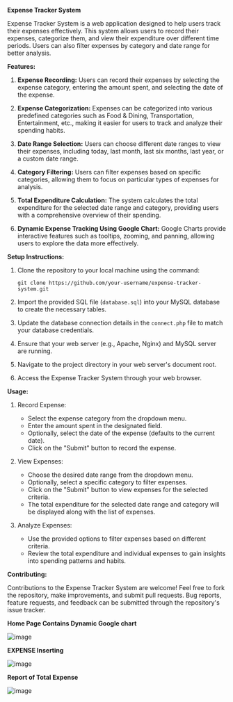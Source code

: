 **Expense Tracker System**

Expense Tracker System is a web application designed to help users track their expenses effectively. This system allows users to record their expenses, categorize them, and view their expenditure over different time periods. Users can also filter expenses by category and date range for better analysis.

**Features:**

1. **Expense Recording:** Users can record their expenses by selecting the expense category, entering the amount spent, and selecting the date of the expense.

2. **Expense Categorization:** Expenses can be categorized into various predefined categories such as Food & Dining, Transportation, Entertainment, etc., making it easier for users to track and analyze their spending habits.

3. **Date Range Selection:** Users can choose different date ranges to view their expenses, including today, last month, last six months, last year, or a custom date range.

4. **Category Filtering:** Users can filter expenses based on specific categories, allowing them to focus on particular types of expenses for analysis.

5. **Total Expenditure Calculation:** The system calculates the total expenditure for the selected date range and category, providing users with a comprehensive overview of their spending.
6. **Dynamic Expense Tracking Using Google Chart:** Google Charts provide interactive features such as tooltips, zooming, and panning, allowing users to explore the data more effectively.



**Setup Instructions:**

1. Clone the repository to your local machine using the command:
   ```
   git clone https://github.com/your-username/expense-tracker-system.git
   ```

2. Import the provided SQL file (`database.sql`) into your MySQL database to create the necessary tables.

3. Update the database connection details in the `connect.php` file to match your database credentials.

4. Ensure that your web server (e.g., Apache, Nginx) and MySQL server are running.

5. Navigate to the project directory in your web server's document root.

6. Access the Expense Tracker System through your web browser.

**Usage:**

1. Record Expense:
   - Select the expense category from the dropdown menu.
   - Enter the amount spent in the designated field.
   - Optionally, select the date of the expense (defaults to the current date).
   - Click on the "Submit" button to record the expense.

2. View Expenses:
   - Choose the desired date range from the dropdown menu.
   - Optionally, select a specific category to filter expenses.
   - Click on the "Submit" button to view expenses for the selected criteria.
   - The total expenditure for the selected date range and category will be displayed along with the list of expenses.

3. Analyze Expenses:
   - Use the provided options to filter expenses based on different criteria.
   - Review the total expenditure and individual expenses to gain insights into spending patterns and habits.

**Contributing:**

Contributions to the Expense Tracker System are welcome! Feel free to fork the repository, make improvements, and submit pull requests. Bug reports, feature requests, and feedback can be submitted through the repository's issue tracker.


**Home Page Contains Dynamic Google chart**


![image](https://github.com/RutuKhatal-04/Expense-Tracker-System---PHP/assets/163152502/0e1852c4-1ed5-4daf-9b72-bd9cd33cc294)




**EXPENSE Inserting**



![image](https://github.com/RutuKhatal-04/Expense-Tracker-System---PHP/assets/163152502/45727db3-b3a2-4088-9717-73d78ed38936)




**Report of Total Expense**




![image](https://github.com/RutuKhatal-04/Expense-Tracker-System---PHP/assets/163152502/593adb66-0d33-46bd-81a8-586477b363f7)


